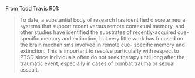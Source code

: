 From Todd Travis R01:

> To date, a substantial body of research has identified discrete neural systems that support recent versus remote contextual memory, and other studies have identified the substrates of recently-acquired cue-specific memory and extinction, but very little work has focused on the brain mechanisms involved in remote cue- specific memory and extinction. This is important to resolve particularly with respect to PTSD since individuals often do not seek therapy until long after the traumatic event, especially in cases of combat trauma or sexual assault.